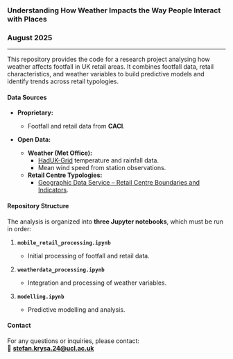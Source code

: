 ### Understanding How Weather Impacts the Way People Interact with Places
### August 2025

---

This repository provides the code for a research project analysing how weather affects footfall in UK retail areas. It combines footfall data, retail characteristics, and weather variables to build predictive models and identify trends across retail typologies.

#### Data Sources

- **Proprietary:**
  - Footfall and retail data from **CACI**.

- **Open Data:**
  - **Weather (Met Office):**
    - [HadUK-Grid](https://www.metoffice.gov.uk/research/climate/maps-and-data/data/haduk-grid) temperature and rainfall data.
    - Mean wind speed from station observations.
  - **Retail Centre Typologies:**
    - [Geographic Data Service – Retail Centre Boundaries and Indicators](https://data.geods.ac.uk/dataset/retail-centre-boundaries-and-open-indicators).

#### Repository Structure

The analysis is organized into **three Jupyter notebooks**, which must be run in order:

1. **`mobile_retail_processing.ipynb`**  
   - Initial processing of footfall and retail data.

2. **`weatherdata_processing.ipynb`**  
   - Integration and processing of weather variables.

3. **`modelling.ipynb`**  
   - Predictive modelling and analysis.

#### Contact

For any questions or inquiries, please contact:  
📧 **stefan.krysa.24@ucl.ac.uk**
